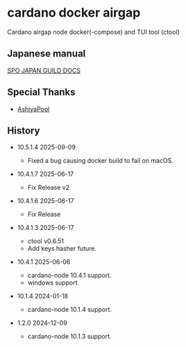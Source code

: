 # cardano docker airgap
Cardano airgap node docker(-compose) and TUI tool (ctool)


## Japanese manual

[SPO JAPAN GUILD DOCS](https://e-frontier.systems/cardano/site/setup/docker-air-gap-guid/index.html)


## Special Thanks

- [AshiyaPool](https://www.ashiyapool.com/)


## History

- 10.5.1.4 2025-09-09
    - Fixed a bug causing docker build to fail on macOS.

- 10.4.1.7 2025-06-17
    - Fix Release v2

- 10.4.1.6 2025-06-17
    - Fix Release

- 10.4.1.3 2025-06-17
    - ctool v0.6.51
    - Add keys hasher future.

- 10.4.1 2025-06-06
    - cardano-node 10.4.1 support.
    - windows support.

- 10.1.4 2024-01-18
    - cardano-node 10.1.4 support.

- 1.2.0 2024-12-09
    - cardano-node 10.1.3 support. 
